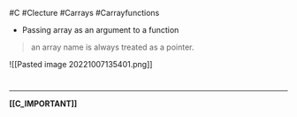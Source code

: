 #C #Clecture #Carrays #Carrayfunctions 
- Passing array as an argument to a function
> an array name is always treated as a pointer.

![[Pasted image 20221007135401.png]]

# 
---
**[[C_IMPORTANT]]**